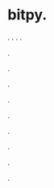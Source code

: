 # bitpy.
.
.
.
.












.






















































.
























.



























.

















































































.































































.































































































.















.


































































.















































































